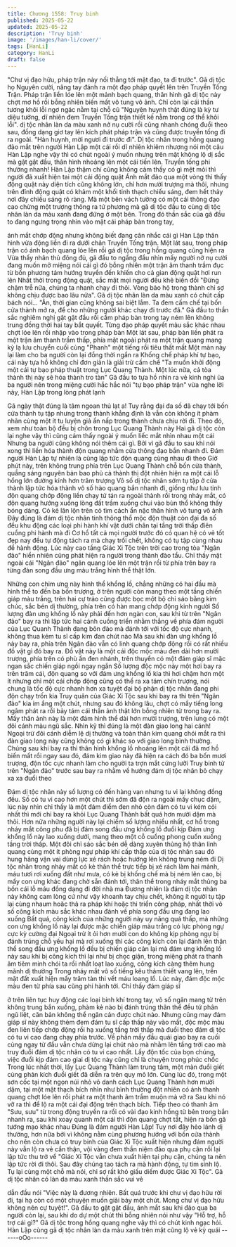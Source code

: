 ```yaml
---
title: Chương 1558: Truy binh
published: 2025-05-22
updated: 2025-05-22
description: 'Truy binh'
image: '/images/han-li/cover/'
tags: [HanLi]
category: HanLi
draft: false
---
```


"Chư vị đạo hữu, pháp trận này nối thẳng tới mật đạo, ta đi trước".
Gã dị tộc họ Nguyên cười, nâng tay đánh ra một đạo pháp quyết
lên trên Truyền Tống Trận. Pháp trận liền lóe lên một mảnh bạch
quang, thân hình gã dị tộc này chợt mơ hồ rồi bỗng nhiên biến
mất vô tung vô ảnh.
Chỉ còn lại cái thần tương khôi lỗi ngơ ngác nằm tại chỗ cũ
"Nguyên huynh thật đúng là kỳ tư diệu tưởng, dĩ nhiên đem
Truyền Tống trận thiết kế nằm trong cơ thể khôi lỗi". dị tộc nhân
làn da màu xanh nở nụ cười rồi cũng nhanh chóng đuổi theo sau,
đồng dạng giơ tay lên kích phát pháp trận và cũng được truyền
tống đi ra ngoài.
"Hàn huynh, mời ngươi đi trước đi". Dị tộc nhân trong hồng quang
đảo mắt trên người Hàn Lập một cái rồi dĩ nhiên khiêm nhượng
nói một câu
Hàn Lập nghe vậy thì có chút ngoài ý muốn nhưng trên mặt
không lộ dị sắc mà gật gật đầu, thân hình nhoáng lên một cái tiến
lên. Truyền tống phi thường nhanh! Hàn Lập thậm chí cũng không
cảm thấy có gì mệt mỏi thì người đã xuất hiện tai một cái động
quật
Ánh mắt đảo qua một vòng thì thấy động quật này diện tích cũng
không lớn, chỉ hơn mười trượng mà thôi, nhưng trên đỉnh động
quật có khảm một khối tinh thạch chiếu sáng, đem hết thảy nơi
đây chiếu sáng rõ ràng.
Mà một bên vách tường có một cái thông đạo cao chừng một
trượng thông ra tứ phương mà gã dị tộc đầu to cùng dị tộc nhân
làn da màu xanh đang đứng ở một bên. Trong đó thần sắc của gã
đầu to đang ngưng trọng nhìn vào mặt cái pháp bàn trong tay,

ánh mắt chớp động nhưng không biết đang cân nhắc cái gì
Hàn Lập thân hình vừa động liền đi ra dưới chân Truyền Tống
trận. Một lát sau, trong pháp trận có ánh bạch quang lóe lên rồi gá
dị tộc trong hồng quang cũng hiện ra
Vừa thấy nhân thủ đông đủ, gã đầu to ngẩng đầu nhìn mấy người
nở nụ cười đang muốn mở miệng nói cái gì đó bỗng nhiên một
trận âm thanh trầm đục từ bốn phương tám hướng truyền đến
khiến cho cả gian động quật hơi run lên
Nhất thời trong động quật, sắc mặt mọi người đều khẽ biến đổi
"Đừng chậm trễ nữa, chúng ta nhanh chạy đi thôi. Vòng bảo hộ
trong thành chỉ sợ không chịu được bao lâu nữa". Gã dị tộc nhân
làn da màu xanh có chút cấp bách nói…
"Ân, thời gian cũng không sai biệt lắm. Ta đem cấm chế tại bốn
cửa thành mở ra, để cho những người khác chạy đi trước đã."
Gã đầu to thần sắc nghiêm nghị gật gật đầu rồi cầm pháp bàn
trong tay ném lên không trung đồng thời hai tay bắt quyết. Từng
đạo pháp quyết màu sắc khác nhau chợt lóe lên rồi nhập vào
trong pháp bàn
Một lát sau, pháp bàn liền phát ra một trận âm thanh trầm thấp,
phía mặt ngoài phát ra một trận quang mang kỳ lạ lưu chuyển
cuối cùng "Phanh" một tiếng rồi tiêu thất mất
Một màn này lại làm cho ba người còn lại đồng thời ngẩn ra
Khống chế pháp khí tự bạo, cái này tựa hồ không chỉ đơn giản là
giải trừ cấm chế
"Ta muốn khởi động một cái tự bạo pháp thuật trong Lục Quang
Thành. Một lúc nữa, cả tòa thành thị này sẽ hóa thành tro tàn" Gã
đầu to tựa hồ nhìn ra vẻ kinh nghi ủa ba người nên trong miệng
cười hắc hắc nói
"tự bạo pháp trận" vừa nghe lời này, Hàn Lập trong lòng phát lạnh

Gã ngày thật đúng là tâm ngoan thủ lạt a!
Tuy rằng đại đa số đã chạy tới bốn cửa thành tụ tập nhưng trong
thành khẳng định là vẫn còn không ít phàm nhân cùng một ít tu
luyện giả ẩn nấp trong thành chưa chịu rời đi. Theo đó, xem như
toàn bộ đều bị chôn trong Lục Quang Thành này
Hai gã dị tộc còn lại nghe vậy thì cũng cảm thấy ngoài ý muốn liếc
mắt nhìn nhau một cái
Nhưng ba người cũng không nói thêm cái gì. Bởi vì gã đầu to sau
khi nói xong thì liền hóa thành độn quang nhằm cửa thông đạo
bắn nhanh đi. Đám người Hàn Lập tự nhiên là cũng lập tức độn
quang cùng nhau đi theo
Giờ phút này, trên không trung phía trên Lục Quang Thành chỗ
bốn cửa thành, quầng sáng nguyên bản bao phủ cả thành thị đột
nhiên hiện ra một cái lỗ hổng lớn đường kính hơn trăm trượng
Vô số dị tộc nhân sớm tụ tập ở cửa thành lập tức hóa thành vô số
hào quang bắn nhanh đi, giống như lưu tinh độn quang chớp
động liền chạy tứ tán ra ngoài thành rồi trong nháy mắt, có độn
quang hướng xuống lòng đất trầm xuống chui vào bùn thổ không
thấy bóng dáng. Có kẻ lăn lộn trên cỏ tìm cách ẩn nặc thân hình
vô tung vô ảnh
Đây đúng là đám dị tộc nhân tinh thông thổ mộc độn thuật còn đại
đa số đều khu động các loại phi hành khí vật dưới chân tại tầng
trời thấp điên cuồng phi hành mà đi
Cơ hồ tất cả mọi người trước đó có quan hệ có vẻ tốt đẹp nay
đều tự động tách ra mà chạy trối chết, không có tụ tập cùng nhau
để hành động.
Lúc này cao tầng Giác Xi Tộc trên trời cao trong tòa "Ngân đảo"
hiển nhiên cũng phát hiện ra người trong thành đào tẩu. Chỉ thấy
mặt ngoài cái "Ngân đảo" ngân quang lóe lên một trận rồi từ phía
trên bay ra từng đàn song đầu ưng màu trắng hình thể thật lớn.

Những con chim ưng này hình thể khổng lồ, chẳng những có hai
đầu mà hình thể to đến ba bốn trượng, ở trên người còn mang
theo một tầng chiến giáp màu trắng, trên hai cự trảo cũng được
bọc một bộ chỉ sáo bằng kim chúc, sắc bén dị thường, phía trên
có hàn mang chớp động kinh người
Số lượng đàn ưng khổng lồ này phải đến hơn ngàn con, sau khi
từ trên "Ngân đảo" bay ra thì lập tức hai cánh cuồng triển nhằm
thẳng về phía đám người của Lục Quanh Thành đang bôn đào
mà đánh tới với tốc độ cực nhanh, không thua kém tu sĩ cấp kim
đan chút nào
Mà sau khi đàn ưng khổng lồ này bay ra, phía trên Ngân đảo vẫn
có linh quang chớp động rồi có rất nhiều đồ vật gì đó bay ra. Đồ
vật này là một cái độc mộc màu đen dài hơn mười trượng, phía
trên có phù ấn đen nhánh, trên thuyền có một đám giáp sĩ mặc
ngan sắc chiến giáp ngồi ngay ngắn
Số lượng độc mộc này một hơi bay ra trên trăm cái, độn quang so
với đám ưng khổng lồ kia thì hơi chậm hơn một ít nhưng chỉ một
cái chớp động cũng có thể ra xa tám chín trượng, nói chung là tốc
độ cực nhanh hơn xa tuyệt đại bộ phận dị tộc nhân đang phi độn
chạy trốn kia
Truy quân của Giác Xi Tộc sau khi bay ra thì trên "Ngân đảo" kia
im ắng một chút, nhưng sau đó không lâu, chợt có mấy tiếng long
ngâm phát ra rồi bảy tám cái thân ảnh thật lớn bỗng nhiên từ
trong bay ra. Mấy thân ảnh này là một đám hình thể dài hơn mười
trượng, trên lưng có một đôi cánh màu ngũ sắc. Nhìn kỹ thì đúng
là một đàn giao long hai cánh!
Ngoại trừ đôi cánh diễm lệ dị thường và toàn thân kim quang chói
mắt ra thì đàn giao long này cũng không có gì khác so với giao
long bình thường. Chúng sau khi bay ra thì thân hình khổng lồ
nhoáng lên một cái đã mơ hồ biến mất rồi ngay sau đó, đám kim
giao này đã hiện ra cách đó ba bốn mươi trượng, độn tốc cực
nhanh làm cho người ta trợn mắt cứng lưỡi
Truy binh từ trên "Ngân đảo" trước sau bay ra nhằm về hướng
đám dị tộc nhân bỏ chạy xa xa đuổi theo

Đám dị tộc nhân này số lượng có đến hàng vạn nhưng tu vi lại
không đồng đều. Số có tu vi cao hơn một chút thì sớm đã độn ra
ngoài mấy chục dặm, lúc này nhìn chỉ thấy là một đám điểm đen
nhỏ còn đám có tu vi kém cỏi nhất thì mới chỉ bay ra khỏi Lục
Quang Thành bất quá hơn mười dặm mà thôi. Hơn nữa những
người này lại chiếm số lượng nhiều nhất, cơ hồ trong nháy mắt
công phu đã bị đám song đầu ưng khổng lồ đuổi kịp
Đám ưng khổng lồ này lao xuống dưới, mang theo một cỗ cuồng
phong cuốn xuống tầng trời thấp. Một đôi chỉ sáo sắc bén dễ
dàng xuyên thủng hộ thân linh quang cùng một ít phòng ngự pháp
khí cấp thấp của dị tộc nhân sau đó hung hăng vặn vai dùng lực
xé rách hoặc hướng lên không trung ném đi
Dị tộc nhân trong nháy mắt có kẻ thân thể trực tiếp bị xé rách làm
hai mảnh, máu tươi rơi xuống đất như mưa, có kẻ bị khống chế
mà bị ném lên cao, bị mấy con ưng khác đang chờ sẵn đánh tới,
thân thể trong nháy mắt thủng ba bốn cái lỗ máu đồng dạng đi đời
nhà ma
Đương nhiên là đám dị tộc nhân này không cam lòng cứ như vậy
khoanh tay chịu chết, không ít người tụ tập lại cùng nhaum hoăc
thả ra pháp khí hoặc thi triển công pháp, nhất thời vô số công kích
màu sắc khác nhau đánh về phía song đầu ưng đang lao xuống
Bất quá, công kích của những người này uy năng quá thấp, mà
những con ưng khổng lồ này lại được mặc chiến giáp màu trắng
có lực phòng ngự cực kỳ cường đại
Ngoại trừ ít ỏi hơn mười con do không kịp phòng ngự bị đánh
trúng chỗ yếu hại mà rơi xuống thì các công kích còn lại đánh lên
thân thể song đầu ưng khổng lồ đều bị chiến giáp cản lại mà đám
ưng khổng lồ này sau khi bị công kích thì lại như bị chọc giận,
trong miệng phát ra thanh âm tiêm minh chói ta rồi nhất loạt lao
xuống, công kích càng thêm hung mãnh dị thường
Trong nháy mắt vô số tiếng kêu thảm thiết vang lên, trên mặt đất
xuất hiện mấy trăm tàn thi vết máu loang lổ. Lúc này, đám độc
mộc màu đen từ phía sau cũng phi hành tới. Chỉ thấy đám giáp sĩ

ở trên liên tục huy động các loại binh khí trong tay, vô số ngân
mang từ trên không trung bắn xuống, phàm kẻ nào bị đánh trúng
thân thể đều tứ phân ngũ liệt, căn bản không thể ngăn cản được
chút nào.
Nhưng cũng may đám giáp sĩ này không thèm đem đám tu sĩ cấp
thấp này vào mắt, độc mộc màu đen liên tiếp chớp động rồi hạ
xuống tầng trời thấp mà đuổi theo đám dị tộc có tu vi cao đang
chạy phía trước.
Về phần mấy đầu quái giao bay ra cuối cùng ngay từ đầu vẫn
chưa dừng lại chút nào mà nhằm lên tầng trời cao mà truy đuổi
đám dị tộc nhân có tu vi cao nhất. Lấy độn tốc của bọn chúng,
việc đuổi kịp đám cao giai dị tộc này cũng chỉ là chuyện trong
phúc chốc
Trong lúc nhất thời, lấy Lục Quang Thành làm trung tâm, một màn
đuổi giết cùng phản kích đuổi giết đã diễn ra trên quy mô lớn.
Cùng lúc đó, trong một sơn cốc tại một ngọn núi nhỏ vô danh
cách Lục Quang Thành hơn mười dặm, tại một mặt thạch bích
nhìn như bình thường đột nhiên có ánh thanh quang chợt lóe lên
rồi phát ra một thanh âm trầm muộn mà vỡ ra
Sau khi nó vỡ ra thì để lộ ra một cái đại động trên thạch bích. Tiếp
theo có thanh âm "Sưu, sưu" từ trong động truyền ra rồi có vài
đạo kinh hồng từ bên trong bắn nhanh ra, sau khi xoay quanh một
cái thì độn quang chợt tắt, hiện ra bốn gã tướng mạo khác nhau
Đúng là đám người Hàn Lập!
Tuy nơi đây hẻo lánh dị thường, hơn nữa bởi vì không nằm cùng
phương hướng với bốn cửa thành cho nên còn chưa có truy binh
của Giác Xi Tộc xuất hiện nhưng đám người này vẫn lộ ra vẻ cẩn
thận, vội vàng đem thần niệm đảo qua phụ cận rồi lại lập tức thu
trở về
"Giác Xi Tộc vẫn chưa xuất hiện tại phụ cận, chúng ta nên lập tức
rời đi thôi. Sau đây chúng tao tách ra mà hành động, tự tìm sinh
lộ. Tụ lại cùng một chỗ mà nói, chỉ sợ rất khó giấu diếm được
Giác Xi Tộc". Gã dị tộc nhân có làn da màu xanh thần sắc vui vẻ

dẫn đầu nói
"Việc này là đương nhiên. Bất quá trước khi chư vị đạo hữu rời đi,
tại hạ còn có một chuyện muốn giải bày một chút. Mong chư vị
đạo hữu không nên cự tuyệt!". Gã đầu to gật gật đầu, ánh mắt
sau khi đảo qua ba người còn lại, sau khi do dự một chút thì bỗng
nhiên nói như vậy
"Hỗ trợ, hỗ trợ cái gì?" Gã dị tộc trong hồng quang nghe vậy thì có
chút kinh ngạc hỏi. Hàn Lập cùng gã dị tộc nhân làn da màu xanh
trên mặt cũng lộ vẻ kỳ quái
------oOo------

